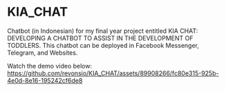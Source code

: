 # KIA_CHAT

Chatbot (in Indonesian) for my final year project entitled KIA CHAT: DEVELOPING A CHATBOT TO ASSIST IN THE DEVELOPMENT OF TODDLERS. This chatbot can be deployed in Facebook Messenger, Telegram, and Websites.

Watch the demo video below:
https://github.com/revonsio/KIA_CHAT/assets/89908266/fc80e315-925b-4e0d-8e16-195242cf6de8

